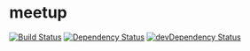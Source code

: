 # meetup
[![Build Status](https://travis-ci.org/fediltest1/meetup.svg?branch=master)](https://travis-ci.org/fediltest1/meetup)
[![Dependency Status](https://david-dm.org/fediltest1/meetup.svg)](https://david-dm.org/fediltest1/meetup)
[![devDependency Status](https://david-dm.org/fediltest1/meetup/dev-status.svg)](https://david-dm.org/fediltest1/meetup#info=devDependencies)
